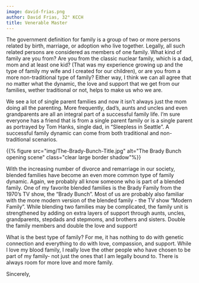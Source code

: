 ```yaml
---
image: david-frias.png
author: David Frias, 32° KCCH
title: Venerable Master
---
```


The government definition for family is  a group of two or more persons related by birth, marriage, or adoption who live together. Legally, all such related persons are considered as members of one family.
What kind of family are you from?  Are you from the classic nuclear family, which is a dad, mom and at least one kid?  (That was my experience growing up and the type of family my wife and I created for our children), or are you from a more non-traditional type of family?  Either way, I think we can all agree that no matter what the dynamic, the love and support that we get from our families, wether traditional or not, helps to make us who we are.  

We see a lot of single parent families and now it isn’t always just the mom doing all the parenting. More frequently, dad’s, aunts and uncles and even grandparents are all an integral part of a successful family life.  I’m sure everyone has a friend that is from a single parent family or is a single parent as portrayed by Tom Hanks, single dad, in “Sleepless in Seattle”.  A successful family dynamic can come from both traditional and non-traditional scenarios. 

{{% figure src="img/The-Brady-Bunch-Title.jpg" alt="The Brady Bunch opening scene" class="clear large border shadow"%}}

With the increasing number of divorce and remarriage in our society,  blended families have become an even more common type of family dynamic.  Again, we probably all know someone who is part of a blended family.  One of my favorite blended families is the Brady Family from the 1970’s TV show, the “Brady Bunch”. Most of us are probably also familiar with the more modern version of the blended family  -  the TV show “Modern Family”. While blending two families may be complicated, the family unit is strengthened by adding on extra  layers of support through aunts, uncles, grandparents, stepdads and stepmoms, and brothers and sisters. Double the family members and double the love and support! 

What is the best type of family?  For me, it has nothing to do with genetic connection and everything to do with love, compassion, and support.  While I love my blood family, I really love the other people who have chosen to be part of my family- not just the ones that I am legally bound to. There is always room for more love and more family.

Sincerely,
